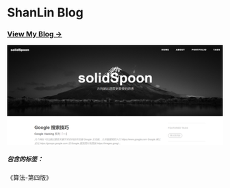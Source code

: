 # ShanLin Blog

### [View My Blog &rarr;](https://shanlin257.github.io)

![](/img/blog-desktop.PNG)

##### 包含的标签：
《算法-第四版》